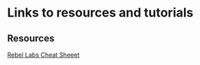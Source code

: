 # Links to resources and tutorials

## Resources
[Rebel Labs Cheat Sheeet](https://www.jrebel.com/blog/git-cheat-sheet)
